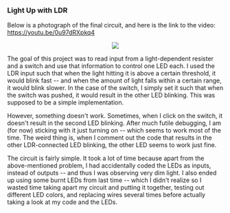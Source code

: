 ### Light Up with LDR

Below is a photograph of the final circuit, and here is the link to the video: https://youtu.be/0u97dRXpkq4

<div style="text-align:center"><img src="lightUpWithLDR" /></div>
  
The goal of this project was to read input from a light-dependent resister and a switch and use that information to control one LED each. I used the LDR input such that when the light hitting it is above a certain threshold, it would blink fast -- and when the amount of light falls within a certain range, it would blink slower. In the case of the switch, I simply set it such that when the switch was pushed, it would result in the other LED blinking. This was supposed to be a simple implementation. 

However, something doesn't work. Sometimes, when I click on the switch, it doesn't result in the second LED blinking. After much futile debugging, I am  (for now) sticking with it just turning on -- which seems to work most of the time. The weird thing is, when I comment out the code that results in the other LDR-connected LED blinking, the other LED seems to work just fine. 

The circuit is fairly simple. It took a lot of time because apart from the above-mentioned problem, I had accidentally coded the LEDs as inputs, instead of outputs -- and thus I was observing very dim light. I also ended up using some burnt LEDs from last time -- which I didn't realize so I wasted time taking apart my circuit and putting it together, testing out different LED colors, and replacing wires several times before actually taking a look at my code and the LEDs.



